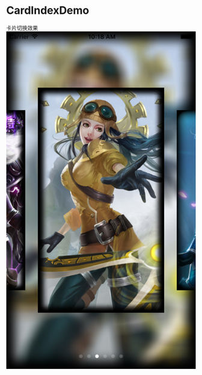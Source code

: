 # CardIndexDemo
卡片切换效果
![image](https://github.com/rockyOpenSource/CardIndexDemo/blob/master/Simulator%20Screen%20Shot%202016年3月16日%20上午10.18.14.png)